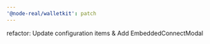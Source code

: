 ```yaml
---
'@node-real/walletkit': patch
---
```


refactor: Update configuration items & Add EmbeddedConnectModal
